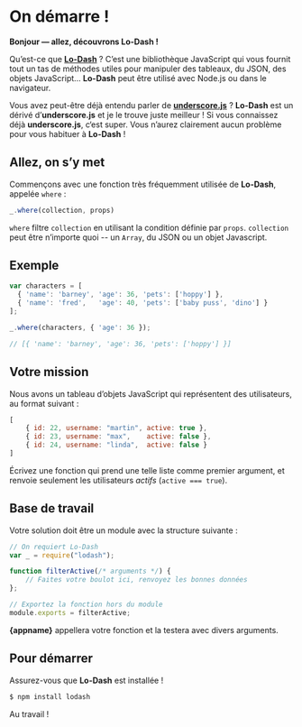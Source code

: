 # On démarre !

**Bonjour — allez, découvrons Lo-Dash !**


Qu’est-ce que **[Lo-Dash](http://lodash.com/)** ?  C’est une bibliothèque JavaScript
qui vous fournit tout un tas de méthodes utiles pour manipuler des tableaux, du JSON,
des objets JavaScript…  **Lo-Dash** peut être utilisé avec Node.js ou dans le
navigateur.

Vous avez peut-être déjà entendu parler de **[underscore.js](http://underscorejs.org/)** ?
**Lo-Dash** est un dérivé d’**underscore.js** et je le trouve juste meilleur !
Si vous connaissez déjà **underscore.js**, c‘est super.  Vous n’aurez clairement
aucun problème pour vous habituer à **Lo-Dash** !

## Allez, on s’y met

Commençons avec une fonction très fréquemment utilisée de **Lo-Dash**,
appelée `where` :

```js
_.where(collection, props)
```

`where` filtre `collection` en utilisant la condition définie par `props`.
`collection` peut être n’importe quoi -- un `Array`, du JSON ou un objet Javascript.

## Exemple

```js
var characters = [
  { 'name': 'barney', 'age': 36, 'pets': ['hoppy'] },
  { 'name': 'fred',   'age': 40, 'pets': ['baby puss', 'dino'] }
];

_.where(characters, { 'age': 36 });

// [{ 'name': 'barney', 'age': 36, 'pets': ['hoppy'] }]
```

## Votre mission

Nous avons un tableau d’objets JavaScript qui représentent des utilisateurs,
au format suivant :

```js
[
    { id: 22, username: "martin", active: true },
    { id: 23, username: "max",    active: false },
    { id: 24, username: "linda",  active: false }
]
```

Écrivez une fonction qui prend une telle liste comme premier argument, et renvoie
seulement les utilisateurs *actifs* (`active === true`).

## Base de travail

Votre solution doit être un module avec la structure suivante :

```js
// On requiert Lo-Dash
var _ = require("lodash");

function filterActive(/* arguments */) {
    // Faites votre boulot ici, renvoyez les bonnes données
};

// Exportez la fonction hors du module
module.exports = filterActive;
```

**{appname}** appellera votre fonction et la testera avec divers arguments.

## Pour démarrer

Assurez-vous que **Lo-Dash** est installée !

```sh
$ npm install lodash
```

Au travail !
